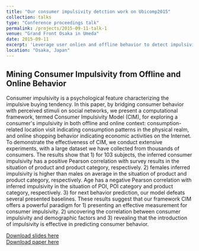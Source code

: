 ```yaml
---
title: "Our consumer impulsivity detction work on Ubicomp2015"
collection: talks
type: "Conference proceedings talk"
permalink: /projects/2015-09-11-talk-1
venue: "Grand Front Osaka in Umeda"
date: 2015-09-11
excerpt: 'Leverage user onlien and offline behavior to detect impulsivity personality'
location: "Osaka, Japan"
---
```


## Mining Consumer Impulsivity from Offline and Online Behavior

Consumer impulsivity is a psychological feature characterizing
the impulsive buying tendency. In this paper, by bridging
consumer behavior with perceived stimuli on social networks,
we present a computational framework, termed Consumer
Impulsivity Model (CIM), for exploring a consumer's impulsivity in both offline and online context: consumption-related location visit indicating consumption patterns in the physical realm, and online shopping behavior indicating economic activities on the Internet. To demonstrate the effectiveness of CIM, we conduct extensive experiments, with a large dataset we have collected from thousands of consumers. The results show that 1) for 103 subjects, the inferred consumer impulsivity has a positive Pearson correlation with survey results in the situation of product and product category, respectively. 2) females inferred impulsivity is higher than males on average in the situation of product and product category, respectively. Age has a negative Pearson correlation with inferred impulsivity in the situation of POI, POI category and product category, respectively. 3) for next behavior prediction, our model defeats several presented baselines. These results suggest that our framework CIM offers a powerful paradigm for 1) presenting an effective measurement for consumer impulsivity.
2) uncovering the correlation between consumer impulsivity
and demographic factors and 3) revealing that the introduction
of impulsivity is effective in predicting consumer behavior.


[Download slides here](https://zhfzhmsra.github.io/files/kdd2016/ubicomp2015/Impulsivity_ubicomp2015.pptx)<br />
[Download paper here](https://zhfzhmsra.github.io/files/ubicomp2015/p1281-zhang.pdf)



